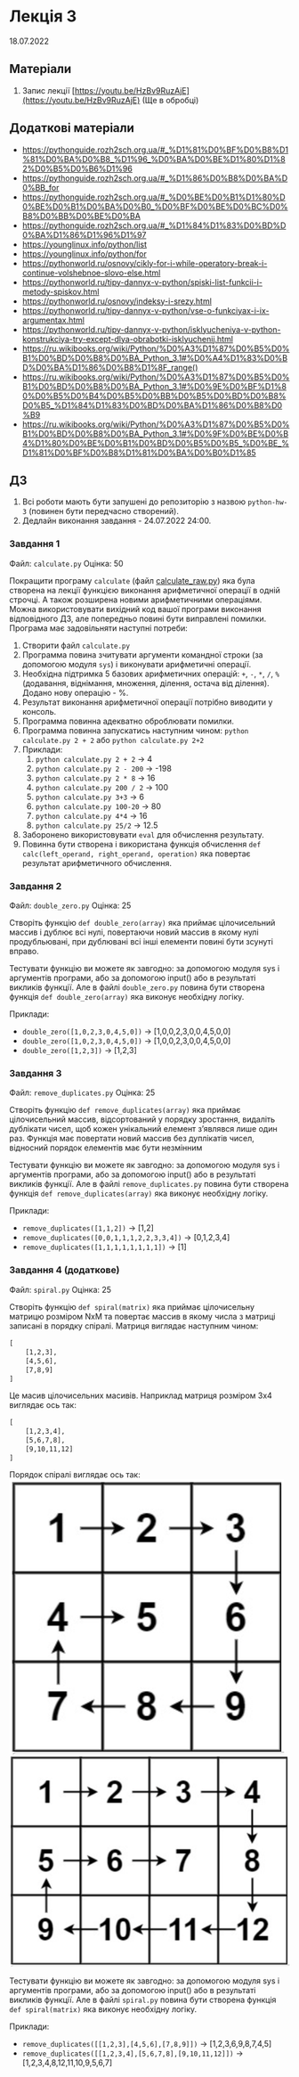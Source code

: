 # Лекція 3
18.07.2022


## Матеріали
1. Запис лекції [https://youtu.be/HzBv9RuzAjE](https://youtu.be/HzBv9RuzAjE) (Ще в обробці)

## Додаткові матеріали
- https://pythonguide.rozh2sch.org.ua/#_%D1%81%D0%BF%D0%B8%D1%81%D0%BA%D0%B8_%D1%96_%D0%BA%D0%BE%D1%80%D1%82%D0%B5%D0%B6%D1%96 
- https://pythonguide.rozh2sch.org.ua/#_%D1%86%D0%B8%D0%BA%D0%BB_for
- https://pythonguide.rozh2sch.org.ua/#_%D0%BE%D0%B1%D1%80%D0%BE%D0%B1%D0%BA%D0%B0_%D0%BF%D0%BE%D0%BC%D0%B8%D0%BB%D0%BE%D0%BA
- https://pythonguide.rozh2sch.org.ua/#_%D1%84%D1%83%D0%BD%D0%BA%D1%86%D1%96%D1%97
- https://younglinux.info/python/list
- https://younglinux.info/python/for
- https://pythonworld.ru/osnovy/cikly-for-i-while-operatory-break-i-continue-volshebnoe-slovo-else.html
- https://pythonworld.ru/tipy-dannyx-v-python/spiski-list-funkcii-i-metody-spiskov.html
- https://pythonworld.ru/osnovy/indeksy-i-srezy.html
- https://pythonworld.ru/tipy-dannyx-v-python/vse-o-funkciyax-i-ix-argumentax.html
- https://pythonworld.ru/tipy-dannyx-v-python/isklyucheniya-v-python-konstrukciya-try-except-dlya-obrabotki-isklyuchenij.html
- https://ru.wikibooks.org/wiki/Python/%D0%A3%D1%87%D0%B5%D0%B1%D0%BD%D0%B8%D0%BA_Python_3.1#%D0%A4%D1%83%D0%BD%D0%BA%D1%86%D0%B8%D1%8F_range()
- https://ru.wikibooks.org/wiki/Python/%D0%A3%D1%87%D0%B5%D0%B1%D0%BD%D0%B8%D0%BA_Python_3.1#%D0%9E%D0%BF%D1%80%D0%B5%D0%B4%D0%B5%D0%BB%D0%B5%D0%BD%D0%B8%D0%B5_%D1%84%D1%83%D0%BD%D0%BA%D1%86%D0%B8%D0%B9
- https://ru.wikibooks.org/wiki/Python/%D0%A3%D1%87%D0%B5%D0%B1%D0%BD%D0%B8%D0%BA_Python_3.1#%D0%9F%D0%BE%D0%B4%D1%80%D0%BE%D0%B1%D0%BD%D0%B5%D0%B5_%D0%BE_%D1%81%D0%BF%D0%B8%D1%81%D0%BA%D0%B0%D1%85


## ДЗ

1. Всі роботи мають бути запушені до репозиторію з назвою `python-hw-3` (повинен бути передчасно створений).
2. Дедлайн виконання завдання - 24.07.2022  24:00.

### Завдання 1

Файл: `calculate.py`
Оцінка: 50

Покращити програму `calculate` (файл [calculate_raw.py](https://github.com/vaiol/python/blob/main/L3/src/calculate_raw.py)) яка була створена на лекції функцією виконання арифметичної операції в одній строчці. А також розширена новими арифметичними операціями.  
Можна використовувати вихідний код вашої програми виконання відповідного ДЗ, але попередньо повині бути виправлені помилки.  
Програма має задовільняти наступні потреби:  
1. Створити файл `calculate.py` 
1. Программа повина зчитувати аргументи командної строки (за допомогою модуля `sys`) і виконувати арифметичні операції.
1. Необхідна підтримка 5 базових арифметичних операцій: `+`, `-`, `*`, `/`, `%` (додавання, віднімання, множення, ділення, остача від ділення). Додано нову операцію - %.
1. Результат виконання арифметичної операції потрібно виводити у консоль.
1. Программа повинна адекватно оброблювати помилки.
1. Программа повинна запускатись наступним чином: `python calculate.py 2 + 2` або `python calculate.py 2+2`
1. Приклади:
    1. `python calculate.py 2 + 2` -> 4
    1. `python calculate.py 2 - 200` -> -198
    1.  `python calculate.py 2 * 8` -> 16
    1.  `python calculate.py 200 / 2` -> 100 
    1. `python calculate.py 3+3` -> 6
    1. `python calculate.py 100-20` -> 80
    1.  `python calculate.py 4*4` -> 16
    1.  `python calculate.py 25/2` -> 12.5 
1. Заборонено використовувати `eval` для обчислення результату.
1. Повинна бути створена і використана функція обчислення `def calc(left_operand, right_operand, operation)` яка повертає результат арифметичного обчислення.


### Завдання 2

Файл: `double_zero.py`
Оцінка: 25

Створіть функцію `def double_zero(array)` яка приймає цілочисельний массив і дублює всі нулі, повертаючи новий массив в якому нулі продубльювані, при дублювані всі інші елементи повині бути зсунуті вправо.

Тестувати функцію ви можете як завгодно: за допомогою модуля sys і аргументів програми, або за допомогою input() або в результаті викликів функції. Але в файлі `double_zero.py` повина бути створена функція `def double_zero(array)` яка виконує необхідну логіку.

Приклади:
- `double_zero([1,0,2,3,0,4,5,0])` -> [1,0,0,2,3,0,0,4,5,0,0]
- `double_zero([1,0,2,3,0,4,5,0])` -> [1,0,0,2,3,0,0,4,5,0,0]
- `double_zero([1,2,3])` -> [1,2,3]


### Завдання 3

Файл: `remove_duplicates.py`
Оцінка: 25


Створіть функцію `def remove_duplicates(array)` яка приймає цілочисельний массив, відсортований у порядку зростання, видаліть дублікати чисел, щоб кожен унікальний елемент з’являвся лише один раз. Функція має повертати новий массив без дуплікатів чисел, відносний порядок елементів має бути незмінним

Тестувати функцію ви можете як завгодно: за допомогою модуля sys і аргументів програми, або за допомогою input() або в результаті викликів функції. Але в файлі `remove_duplicates.py` повина бути створена функція `def remove_duplicates(array)` яка виконує необхідну логіку.

Приклади:
- `remove_duplicates([1,1,2])` -> [1,2]
- `remove_duplicates([0,0,1,1,1,2,2,3,3,4])` -> [0,1,2,3,4]
- `remove_duplicates([1,1,1,1,1,1,1,1])` -> [1]


### Завдання 4 (додаткове)

Файл: `spiral.py`
Оцінка: 25


Створіть функцію `def spiral(matrix)` яка приймає цілочисельну матрицю розміром NxM та повертає массив в якому числа з матриці записані в порядку спіралі.
Матриця виглядає наступним чином:
```
[
    [1,2,3],
    [4,5,6],
    [7,8,9]
]
```
Це масив цілочисельних масивів. 
Наприклад матриця розміром 3x4 виглядає ось так:
```
[
    [1,2,3,4],
    [5,6,7,8],
    [9,10,11,12]
]
```
Порядок спіралі виглядає ось так:
![m1](https://raw.githubusercontent.com/vaiol/python/main/L3/src/m1.png)
![m2](https://raw.githubusercontent.com/vaiol/python/main/L3/src/m2.png)

Тестувати функцію ви можете як завгодно: за допомогою модуля sys і аргументів програми, або за допомогою input() або в результаті викликів функції. Але в файлі `spiral.py` повина бути створена функція `def spiral(matrix)` яка виконує необхідну логіку.

Приклади:
- `remove_duplicates([[1,2,3],[4,5,6],[7,8,9]])` -> [1,2,3,6,9,8,7,4,5]
- `remove_duplicates([[1,2,3,4],[5,6,7,8],[9,10,11,12]])` -> [1,2,3,4,8,12,11,10,9,5,6,7]


